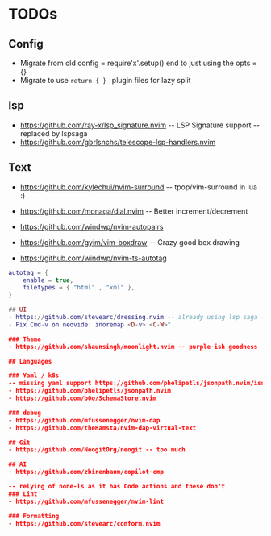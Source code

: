 # TODOs

## Config
- Migrate from old config = require'x'.setup() end to just using the opts = {}
- Migrate to use `return { } ` plugin files for lazy split

## lsp
- https://github.com/ray-x/lsp_signature.nvim -- LSP Signature support -- replaced by lspsaga
- https://github.com/gbrlsnchs/telescope-lsp-handlers.nvim

## Text
- https://github.com/kylechui/nvim-surround -- tpop/vim-surround in lua :)

- https://github.com/monaqa/dial.nvim -- Better increment/decrement
- https://github.com/windwp/nvim-autopairs
- https://github.com/gyim/vim-boxdraw -- Crazy good box drawing
- https://github.com/windwp/nvim-ts-autotag
```lua
autotag = {
    enable = true,
    filetypes = { "html" , "xml" },
}

## UI
- https://github.com/stevearc/dressing.nvim -- already using lsp saga - worth it?
- Fix Cmd-v on neovide: inoremap <D-v> <C-W>"

### Theme
- https://github.com/shaunsingh/moonlight.nvim -- purple-ish goodness

## Languages

### Yaml / k8s
-- missing yaml support https://github.com/phelipetls/jsonpath.nvim/issues/1
- https://github.com/phelipetls/jsonpath.nvim 
- https://github.com/b0o/SchemaStore.nvim

### debug
- https://github.com/mfussenegger/nvim-dap
- https://github.com/theHamsta/nvim-dap-virtual-text

## Git
- https://github.com/NeogitOrg/neogit -- too much

## AI
- https://github.com/zbirenbaum/copilot-cmp

-- relying of none-ls as it has Code actions and these don't
### Lint
- https://github.com/mfussenegger/nvim-lint

### Formatting 
- https://github.com/stevearc/conform.nvim
